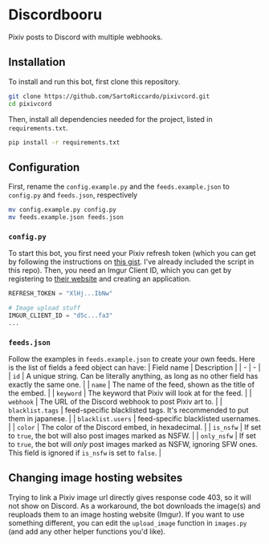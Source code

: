# Discordbooru
Pixiv posts to Discord with multiple webhooks.

## Installation
To install and run this bot, first clone this repository.
```bash
git clone https://github.com/SartoRiccardo/pixivcord.git
cd pixivcord
```

Then, install all dependencies needed for the project, listed in `requirements.txt`.
```bash
pip install -r requirements.txt
```

## Configuration
First, rename the `config.example.py` and the `feeds.example.json` to `config.py` and `feeds.json`, respectively
```bash
mv config.example.py config.py
mv feeds.example.json feeds.json
```

### `config.py`
To start this bot, you first need your Pixiv refresh token (which you can get by following the instructions on [this gist](https://gist.github.com/ZipFile/c9ebedb224406f4f11845ab700124362). I've already included the script in this repo).
Then, you need an Imgur Client ID, which you can get by registering to [their website](https://imgur.com/) and creating an application.
```python
REFRESH_TOKEN = "XlHj...IbNw"

# Image upload stuff
IMGUR_CLIENT_ID = "d5c...fa3"
...
```

### `feeds.json`
Follow the examples in `feeds.example.json` to create your own feeds. Here is the list of fields a feed object can have:
| Field name | Description |
| - | - |
| `id` | A unique string. Can be literally anything, as long as no other field has exactly the same one. |
| `name` | The name of the feed, shown as the title of the embed. |
| `keyword` | The keyword that Pixiv will look at for the feed. |
| `webhook` | The URL of the Discord webhook to post Pixiv art to. |
| `blacklist.tags` | feed-specific blacklisted tags. It's recommended to put them in japanese. |
| `blacklist.users` | feed-specific blacklisted usernames. |
| `color` | The color of the Discord embed, in hexadecimal. |
| `is_nsfw` | If set to `true`, the bot will also post images marked as NSFW. |
| `only_nsfw` | If set to `true`, the bot will *only* post images marked as NSFW, ignoring SFW ones. This field is ignored if `is_nsfw` is set to `false`. |

## Changing image hosting websites
Trying to link a Pixiv image url directly gives response code 403, so it will not show on Discord. As a workaround, the bot downloads the image(s)
and reuploads them to an image hosting website (Imgur). If you want to use something different, you can edit the `upload_image` function in
`images.py` (and add any other helper functions you'd like).